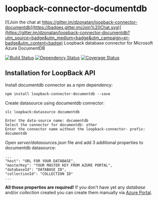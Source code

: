 # loopback-connector-documentdb

[![Join the chat at https://gitter.im/dzonatan/loopback-connector-documentdb](https://badges.gitter.im/Join%20Chat.svg)](https://gitter.im/dzonatan/loopback-connector-documentdb?utm_source=badge&utm_medium=badge&utm_campaign=pr-badge&utm_content=badge)
Loopback database connector for Microsoft Azure DocumentDB

[![Build Status](https://travis-ci.org/dzonatan/loopback-connector-documentdb.svg)](https://travis-ci.org/dzonatan/loopback-connector-documentdb)
[![Dependency Status](https://gemnasium.com/dzonatan/loopback-connector-documentdb.svg)](https://gemnasium.com/dzonatan/loopback-connector-documentdb)
[![Coverage Status](https://coveralls.io/repos/dzonatan/loopback-connector-documentdb/badge.svg?branch=master&service=github)](https://coveralls.io/github/dzonatan/loopback-connector-documentdb?branch=master)

## Installation for LoopBack API

Install documentdb connector as a npm dependency:
```
npm install loopback-connector-documentdb --save
```

Create datasource using documentdb connector:
```
slc loopback:datasource documentdb
```
```
Enter the data-source name: documentdb
Select the connector for documentdb: other
Enter the connector name without the loopback-connector- prefix: documentdb
```

Open *server/datasources.json* file and add 3 additional properties to documentdb datasource:
```
...
"host": "URL FOR YOUR DATABASE",
"masterKey": "YOUR MASTER KEY FROM AZURE PORTAL",
"databaseId": "DATABASE ID",
"collectionId": "COLLECTION ID"
...
```
**All those properties are required!** If you don't have yet any *database* and/or *collection* created you can create them manually via [Azure Portal](https://portal.azure.com).
